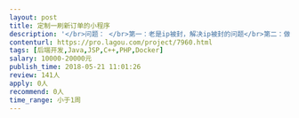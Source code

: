 ```yaml
---                
layout: post       
title: 定制一刷新订单的小程序           
description: '</br>问题： </br>第一：老是ip被封，解决ip被封的问题</br>第二：做一个抢购订单的小程序 </br>第三：程序概率再50%以上 </br>第四：要源码 </br>第五：软件要多开，并且通过激活码使用</br>'     
contenturl: https://pro.lagou.com/project/7960.html      
tags: [后端开发,Java,JSP,C++,PHP,Docker]            
salary: 10000-20000元          
publish_time: 2018-05-21 11:01:26         
review: 141人                   
apply: 0人                   
recommend: 0人                   
time_range: 小于1周              
---                 
```

